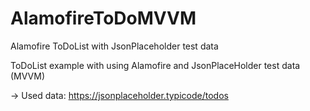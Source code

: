 # AlamofireToDoMVVM
Alamofire ToDoList with JsonPlaceholder test data

ToDoList example with using Alamofire and JsonPlaceHolder test data (MVVM)

-> Used data: https://jsonplaceholder.typicode/todos
